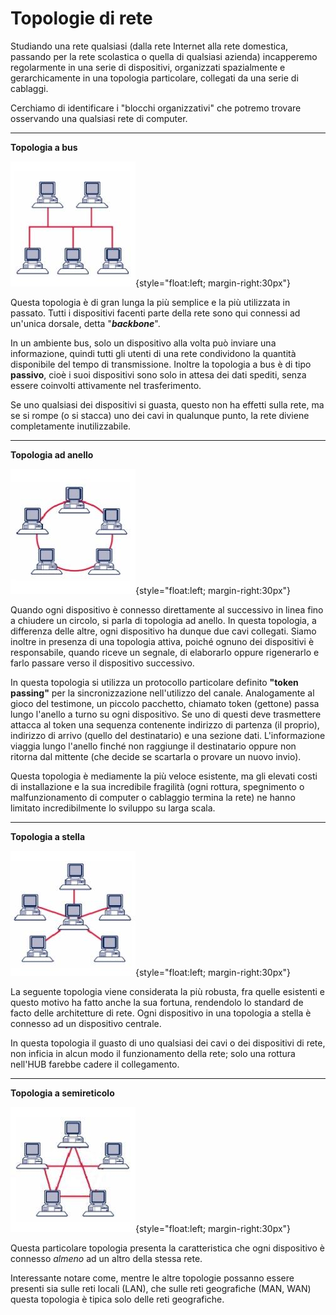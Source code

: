 # Topologie di rete 


Studiando una rete qualsiasi (dalla rete Internet alla rete domestica, passando per la rete scolastica o quella di qualsiasi azienda)
incapperemo regolarmente in una serie di dispositivi, organizzati spazialmente e gerarchicamente in una topologia particolare, collegati
da una serie di cablaggi.

Cerchiamo di identificare i "blocchi organizzativi" che potremo trovare
osservando una qualsiasi rete di computer. 

---

**Topologia a bus**

![Topologia a bus](images/topology_bus.jpg){style="float:left; margin-right:30px"}

Questa topologia è di gran lunga la più semplice e la
più utilizzata in passato. Tutti i dispositivi facenti parte della rete
sono qui connessi ad un'unica dorsale, detta "***backbone***".

In un ambiente bus, solo un dispositivo alla volta può inviare una
informazione, quindi tutti gli utenti di una rete condividono la
quantità disponibile del tempo di transmissione. Inoltre la topologia a
bus è di tipo **passivo**, cioè i suoi dispositivi sono solo in attesa
dei dati spediti, senza essere coinvolti attivamente nel trasferimento.

Se uno qualsiasi dei dispositivi si guasta, questo non ha effetti sulla
rete, ma se si rompe (o si stacca) uno dei cavi in qualunque punto, la
rete diviene completamente inutilizzabile.

---

**Topologia ad anello**

![Topologia ad anello](images/topology_ring.jpg){style="float:left; margin-right:30px"}

Quando ogni dispositivo è connesso direttamente al successivo in linea fino a chiudere un circolo, si parla di topologia ad
anello. In questa topologia, a differenza delle altre, ogni dispositivo ha dunque due cavi collegati. 
Siamo inoltre in presenza di una topologia
attiva, poiché ognuno dei dispositivi è responsabile, quando riceve un
segnale, di elaborarlo oppure rigenerarlo e farlo passare verso il
dispositivo successivo.

In questa topologia si utilizza un protocollo particolare definito
**"token passing"** per la sincronizzazione nell'utilizzo del canale.
Analogamente al gioco del testimone, un piccolo pacchetto, chiamato
token (gettone) passa lungo l'anello a turno su ogni dispositivo. Se
uno di questi deve trasmettere attacca al token una sequenza contenente
indirizzo di partenza (il proprio), indirizzo di arrivo (quello del
destinatario) e una sezione dati. L'informazione viaggia lungo
l'anello finché non raggiunge il destinatario oppure non ritorna dal
mittente (che decide se scartarla o provare un nuovo invio).

Questa topologia è mediamente la più veloce esistente, ma gli elevati
costi di installazione e la sua incredibile fragilità (ogni rottura,
spegnimento o malfunzionamento di computer o cablaggio termina la rete)
ne hanno limitato incredibilmente lo sviluppo su larga scala.

---

**Topologia a stella**

![Topologia a anello](images/topology_star.jpg){style="float:left; margin-right:30px"}

La seguente topologia viene considerata la più robusta,
fra quelle esistenti e questo motivo ha fatto anche la sua fortuna,
rendendolo lo standard de facto delle architetture di rete. Ogni
dispositivo in una topologia a stella è connesso ad un dispositivo
centrale.

In questa topologia il guasto di uno qualsiasi dei cavi o dei
dispositivi di rete, non inficia in alcun modo il funzionamento della
rete; solo una rottura nell'HUB farebbe cadere il collegamento.


---

**Topologia a semireticolo**


![Topologia a semireticolo](images/topology_caz.jpg){style="float:left; margin-right:30px"}

Questa particolare topologia presenta la caratteristica che ogni dispositivo è connesso *almeno*
ad un altro della stessa rete.

Interessante notare come, mentre le altre topologie possanno essere presenti sia sulle reti locali (LAN), che sulle reti geografiche (MAN, WAN)
questa topologia è tipica solo delle reti geografiche.

<br>
<br>

